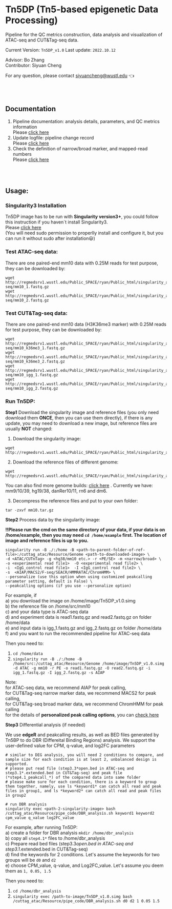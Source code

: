 # Tn5DP (Tn5-based epigenetic Data Processing)
Pipeline for the QC metrics construction, data analysis and visualization of ATAC-seq and CUT&Tag-seq data. 

Current Version: `Tn5DP_v1.0` Last update: `2022.10.12`


Advisor: Bo Zhang<br/>Contributor: Siyuan Cheng

For any question, please contact siyuancheng@wustl.edu :point_left:

<br />
<br /> 

## Documentation
1. Pipeline documentation: analysis details, parameters, and QC metrics information<br/>Please [click here](documents/Documentation.md)
2. Update logfile: pipeline change record<br/>Please [click here](documents/update_log.md)
3. Check the definition of narrow/broad marker, and mapped-read numbers<br/>Please [click here](https://www.encodeproject.org/chip-seq/histone/)

<br />
<br />

## Usage:
### Singularity3 Installation
Tn5DP image has to be run with **Singularity version3+**, you could follow this instruction if you haven`t install Singularity3. <br/>Please [click here](https://github.com/sylabs/singularity/blob/main/INSTALL.md)<br/>(You will need sudo permission to properlly install and configure it, but you can run it without sudo after installation:smiley:)

### Test ATAC-seq data:
There are one paired-end mm10 data with 0.25M reads for test purpose, they can be downloaded by:
```
wget http://regmedsrv1.wustl.edu/Public_SPACE/ryan/Public_html/singularity_ac/sample_data/atac-seq/mm10_1.fastq.gz
wget http://regmedsrv1.wustl.edu/Public_SPACE/ryan/Public_html/singularity_ac/sample_data/atac-seq/mm10_2.fastq.gz
```

### Test CUT&Tag-seq data:
There are one paired-end mm10 data (H3K36me3 marker) with 0.25M reads for test purpose, they can be downloaded by:
```
wget http://regmedsrv1.wustl.edu/Public_SPACE/ryan/Public_html/singularity_ac/sample_data/cuttag-seq/mm10_k36me3_1.fastq.gz
wget http://regmedsrv1.wustl.edu/Public_SPACE/ryan/Public_html/singularity_ac/sample_data/cuttag-seq/mm10_k36me3_2.fastq.gz
wget http://regmedsrv1.wustl.edu/Public_SPACE/ryan/Public_html/singularity_ac/sample_data/cuttag-seq/mm10_igg_1.fastq.gz
wget http://regmedsrv1.wustl.edu/Public_SPACE/ryan/Public_html/singularity_ac/sample_data/cuttag-seq/mm10_igg_2.fastq.gz
```

### Run Tn5DP:
**Step1** Download the singularity image and reference files (you only need download them **ONCE**, then you can use them directly), if there is any update, you may need to download a new image, but reference files are usually **NOT** changed:

1. Download the singularity image:
```
wget http://regmedsrv1.wustl.edu/Public_SPACE/ryan/Public_html/singularity_ac/Tn5DP_v1.0.simg
```

2. Download the reference files of different genome:
```
wget http://regmedsrv1.wustl.edu/Public_SPACE/ryan/Public_html/singularity_ac/Genome/mm10.tar.gz
```
You can also find more genome builds: [click here](http://regmedsrv1.wustl.edu/Public_SPACE/ryan/Public_html/singularity_ac/Genome/) . Currently we have: mm9/10/39, hg19/38, danRer10/11, rn6 and dm6.

3. Decompress the reference files and put to your own folder:
```
tar -zxvf mm10.tar.gz
```

**Step2** Process data by the singularity image:

**:bangbang:Please run the cmd on the same directory of your data, if your data is on /home/example, then you may need `cd /home/example` first. The location of image and reference files is up to you.**
```
singularity run -B ./:/home -B <path-to-parent-folder-of-ref-file>:/cuttag_atac/Resource/Genome <path-to-downloaded-image> \
-d <ATAC/CUTnTag> -g <hg38/mm10 etc.> -r <PE/SE> -m <narrow/broad> \
-o <experimental read file1>  -O <experimental read file2> \
-i  <IgG_control read file1>  -I <IgG_control read file2> \
-s  <AIAP/MACS2/F-seq/SEACR/HMMRATAC/ChromHMM> \
--personalize (use this option when using customized peakcalling parameter setting, default is False) \
--peakcalling options (if you use --personalize option)
```
For example, if<br/>a) you download the image on /home/image/Tn5DP_v1.0.simg<br/>b) the reference file on /home/src/mm10<br/>c) and your data type is ATAC-seq data<br/>d) and experiment data is read1.fastq.gz and read2.fastq.gz on folder /home/data<br/>e) and input data is igg_1.fastq.gz and igg_2.fastq.gz on folder /home/data<br/>f) and you want to run the recommended pipeline for ATAC-seq data

Then you need to:
1. `cd /home/data`
2. `singularity run -B ./:/home -B /home/src:/cuttag_atac/Resource/Genome /home/image/Tn5DP_v1.0.simg -d ATAC -g mm10 -r PE -o read1.fastq.gz -O read2.fastq.gz -i igg_1.fastq.gz -I igg_2.fastq.gz -s AIAP`

Note: <br/>for ATAC-seq data, we recommend AIAP for peak calling,<br/>for CUT&Tag-seq narrow marker data, we recommend MACS2 for peak calling,<br/>for CUT&Tag-seq broad marker data, we recommend ChromHMM for peak calling<br/>for the details of **personalized peak calling options**, you can [check here](documents/Documentation.md)

**Step3** Differential analysis (if needed)

  We use **edgeR** and peakcalling results, as well as BED files generated by Tn5BP to do DBR (Differeital Binding Regions) analysis. We support the user-defined value for CPM, q-value, and log2FC parameters
```
# similar to DEG analysis, you will need 2 conditions to compare, and sample size for each condition is at least 2, unbalanced design is supported.
# please put read file (step3.3*open.bed in ATAC-seq and step3.1*.extended.bed in CUT&Tag-seq) and peak file (*step4.1_peakcall_*) of the compared data into same folder
# please make sure for each condition, there is a keyword to group them together, namely, use ls *keyword1* can catch all read and peak files in group1, and ls *keyword2* can catch all read and peak files in group2

# run DBR analysis
singularity exec <path-2-singularity-image> bash /cuttag_atac/Resource/pipe_code/DBR_analysis.sh keyword1 keyword2 cpm_value q_value log2FC_value
```
For example, after running Tn5DP: <br/>a) create a folder for DBR analysis `mkdir /home/dbr_analysis` <br/> b) copy all `step4.1*` files to /home/dbr_analysis <br/>c) Prepare read bed files (step3.3*open.bed in ATAC-seq and step3.1*.extended.bed in CUT&Tag-seq) <br/> d) find the keywords for 2 conditions. Let's assume the keywords for two groups will be `d0` and `d2` <br/> e) choose CPM_value, q-value, and Log2FC_value. Let's assume you deem them as `1, 0.05, 1.5`

Then you need to:
1. `cd /home/dbr_analysis`
2. `singularity exec /path-to-image/Tn5DP_v1.0.simg bash /cuttag_atac/Resource/pipe_code/DBR_analysis.sh d0 d2 1 0.05 1.5
`


























